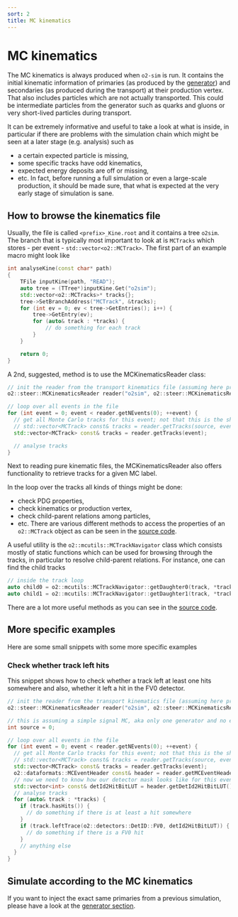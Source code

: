 ```yaml
---
sort: 2
title: MC kinematics
---
```


# MC kinematics

The MC kinematics is always produced when `o2-sim` is run. It contains the initial kinematic information of primaries (as produced by the [generator](../generators/)) and secondaries (as produced during the transport) at their production vertex. That also includes particles which are not actually transported.
This could be intermediate particles from the generator such as quarks and gluons or very short-lived particles during transport.

It can be extremely informative and useful to take a look at what is inside, in particular if there are problems with the simulation chain which might be seen at a later stage (e.g. analysis) such as
* a certain expected particle is missing,
* some specific tracks have odd kinematics,
* expected energy deposits are off or missing,
* etc.
In fact, before running a full simulation or even a large-scale production, it should be made sure, that what is expected at the very early stage of simulation is sane.

## How to browse the kinematics file

Usually, the file is called `<prefix>_Kine.root` and it contains a tree `o2sim`. The branch that is typically most important to look at is `MCTracks` which stores - per event - `std::vector<o2::MCTrack>`. The first part of an example macro might look like
```cpp
int analyseKine(const char* path)
{
    TFile inputKine(path, "READ");
    auto tree = (TTree*)inputKine.Get("o2sim");
    std::vector<o2::MCTracks>* tracks{};
    tree->SetBranchAddress("MCTrack", &tracks);
    for (int ev = 0; ev < tree->GetEntries(); i++) {
        tree->GetEntry(ev);
        for (auto& track : *tracks) {
            // do something for each track
        }
    }

    return 0;
}
```

A 2nd, suggested, method is to use the MCKinematicsReader class:
```c++
// init the reader from the transport kinematics file (assuming here prefix o2sim)
o2::steer::MCKinematicsReader reader("o2sim", o2::steer::MCKinematicsReader::Mode::kMCKine);

// loop over all events in the file
for (int event = 0; event < reader.getNEvents(0); ++event) {
  // get all Monte Carlo tracks for this event; not that this is the short version of
  // std::vector<MCTrack> const& tracks = reader.getTracks(source, event);
  std::vector<MCTrack> const& tracks = reader.getTracks(event);

  // analyse tracks
}
```
Next to reading pure kinematic files, the MCKinematicsReader also offers functionality to retrieve tracks for a given MC label.

In the loop over the tracks all kinds of things might be done:
* check PDG properties,
* check kinematics or production vertex,
* check child-parent relations among particles,
* etc.
There are various different methods to access the properties of an `o2::MCTrack` object as can be seen in the [source code](https://github.com/AliceO2Group/AliceO2/blob/dev/DataFormats/simulation/include/SimulationDataFormat/MCTrack.h).

A useful utility is the `o2::mcutils::MCTrackNavigator` class which consists mostly of static functions which can be used for browsing through the tracks, in particular to resolve child-parent relations. For instance, one can find the child tracks
```cpp
// inside the track loop
auto child0 = o2::mcutils::MCTrackNavigator::getDaughter0(track, *tracks);
auto child1 = o2::mcutils::MCTrackNavigator::getDaughter1(track, *tracks);
```
There are a lot more useful methods as you can see in the [source code](https://github.com/AliceO2Group/AliceO2/blob/dev/DataFormats/simulation/include/SimulationDataFormat/MCUtils.h).

## More specific examples

Here are some small snippets with some more specific examples

### Check whether track left hits

This snippet shows how to check whether a track left at least one hits somewhere and also, whether it left a hit in the FV0 detector.
```c++
// init the reader from the transport kinematics file (assuming here prefix o2sim)
o2::steer::MCKinematicsReader reader("o2sim", o2::steer::MCKinematicsReader::Mode::kMCKine);

// this is assuming a simple signal MC, aka only one generator and no embedding
int source = 0;

// loop over all events in the file
for (int event = 0; event < reader.getNEvents(0); ++event) {
  // get all Monte Carlo tracks for this event; not that this is the short version of
  // std::vector<MCTrack> const& tracks = reader.getTracks(source, event);
  std::vector<MCTrack> const& tracks = reader.getTracks(event);
  o2::dataformats::MCEventHeader const& header = reader.getMCEventHeader(source, event);
  // now we need to know how our detector mask looks like for this event
  std::vector<int> const& detId2HitBitLUT = header.getDetId2HitBitLUT();
  // analyse tracks
  for (auto& track : *tracks) {
    if (track.hasHits()) {
      // do something if there is at least a hit somewhere
    }
    if (track.leftTrace(o2::detectors::DetID::FV0, detId2HitBitLUT)) {
      // do something if there is a FV0 hit
    }
    // anything else
  }
}
```

## Simulate according to the MC kinematics

If you want to inject the exact same primaries from a previous simulation, please have a look at the [generator section](../generators/generatorso2.md#extkino2).
